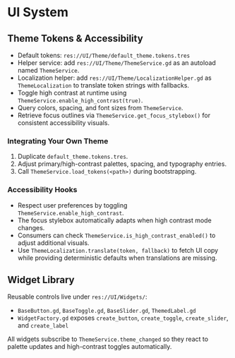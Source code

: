# UI System

## Theme Tokens & Accessibility

- Default tokens: `res://UI/Theme/default_theme.tokens.tres`
- Helper service: add `res://UI/Theme/ThemeService.gd` as an autoload named `ThemeService`.
- Localization helper: add `res://UI/Theme/LocalizationHelper.gd` as `ThemeLocalization` to translate token strings with fallbacks.
- Toggle high contrast at runtime using `ThemeService.enable_high_contrast(true)`.
- Query colors, spacing, and font sizes from `ThemeService`.
- Retrieve focus outlines via `ThemeService.get_focus_stylebox()` for consistent accessibility visuals.

### Integrating Your Own Theme

1. Duplicate `default_theme.tokens.tres`.
2. Adjust primary/high-contrast palettes, spacing, and typography entries.
3. Call `ThemeService.load_tokens(<path>)` during bootstrapping.

### Accessibility Hooks

- Respect user preferences by toggling `ThemeService.enable_high_contrast`.
- The focus stylebox automatically adapts when high contrast mode changes.
- Consumers can check `ThemeService.is_high_contrast_enabled()` to adjust additional visuals.
- Use `ThemeLocalization.translate(token, fallback)` to fetch UI copy while providing deterministic defaults when translations are missing.

## Widget Library

Reusable controls live under `res://UI/Widgets/`:

- `BaseButton.gd`, `BaseToggle.gd`, `BaseSlider.gd`, `ThemedLabel.gd`
- `WidgetFactory.gd` exposes `create_button`, `create_toggle`, `create_slider`, and `create_label`

All widgets subscribe to `ThemeService.theme_changed` so they react to palette updates and high-contrast toggles automatically.
